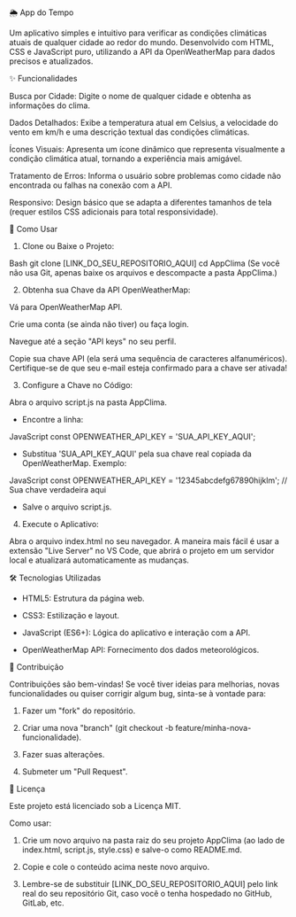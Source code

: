 🌦️ App do Tempo

  Um aplicativo simples e intuitivo para verificar as condições climáticas atuais de qualquer cidade ao redor do mundo. Desenvolvido com HTML, CSS e JavaScript puro, utilizando a API da OpenWeatherMap para dados precisos e atualizados.

✨ Funcionalidades

Busca por Cidade: Digite o nome de qualquer cidade e obtenha as informações do clima.

Dados Detalhados: Exibe a temperatura atual em Celsius, a velocidade do vento em km/h e uma descrição textual das condições climáticas.

Ícones Visuais: Apresenta um ícone dinâmico que representa visualmente a condição climática atual, tornando a experiência mais amigável.

Tratamento de Erros: Informa o usuário sobre problemas como cidade não encontrada ou falhas na conexão com a API.

Responsivo: Design básico que se adapta a diferentes tamanhos de tela (requer estilos CSS adicionais para total responsividade).

🚀 Como Usar

1. Clone ou Baixe o Projeto:

Bash
git clone [LINK_DO_SEU_REPOSITORIO_AQUI]
cd AppClima
(Se você não usa Git, apenas baixe os arquivos e descompacte a pasta AppClima.)

2. Obtenha sua Chave da API OpenWeatherMap:

Vá para OpenWeatherMap API.

Crie uma conta (se ainda não tiver) ou faça login.

Navegue até a seção "API keys" no seu perfil.

Copie sua chave API (ela será uma sequência de caracteres alfanuméricos). Certifique-se de que seu e-mail esteja confirmado para a chave ser ativada!

3. Configure a Chave no Código:

Abra o arquivo script.js na pasta AppClima.

* Encontre a linha:

JavaScript
const OPENWEATHER_API_KEY = 'SUA_API_KEY_AQUI';

* Substitua 'SUA_API_KEY_AQUI' pela sua chave real copiada da OpenWeatherMap. Exemplo:

JavaScript
const OPENWEATHER_API_KEY = '12345abcdefg67890hijklm'; // Sua chave verdadeira aqui

* Salve o arquivo script.js.

4. Execute o Aplicativo:

 Abra o arquivo index.html no seu navegador. A maneira mais fácil é usar a extensão "Live Server" no VS Code, que abrirá o projeto em um servidor local e atualizará automaticamente as mudanças.

🛠️ Tecnologias Utilizadas

* HTML5: Estrutura da página web.

* CSS3: Estilização e layout.

* JavaScript (ES6+): Lógica do aplicativo e interação com a API.

* OpenWeatherMap API: Fornecimento dos dados meteorológicos.

🤝 Contribuição

Contribuições são bem-vindas! Se você tiver ideias para melhorias, novas funcionalidades ou quiser corrigir algum bug, sinta-se à vontade para:

1. Fazer um "fork" do repositório.

2. Criar uma nova "branch" (git checkout -b feature/minha-nova-funcionalidade).

3. Fazer suas alterações.

4. Submeter um "Pull Request".

📄 Licença

Este projeto está licenciado sob a Licença MIT.

Como usar:

1. Crie um novo arquivo na pasta raiz do seu projeto AppClima (ao lado de index.html, script.js, style.css) e salve-o como README.md.

2. Copie e cole o conteúdo acima neste novo arquivo.

3. Lembre-se de substituir [LINK_DO_SEU_REPOSITORIO_AQUI] pelo link real do seu repositório Git, caso você o tenha hospedado no GitHub, GitLab, etc.